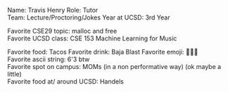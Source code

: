 Name: Travis Henry
Role: Tutor  
Team: Lecture/Proctoring/Jokes 
Year at UCSD: 3rd Year

Favorite CSE29 topic: malloc and free  
Favorite UCSD class: CSE 153 Machine Learning for Music


Favorite food:  Tacos
Favorite drink:  Baja Blast
Favorite emoji:  🙏🙏🙏 <br>
Favorite ascii string:  6'3 btw<br>
Favorite spot on campus:   MOMs (in a non performative way) (ok maybe a little) <br>
Favorite food at/ around UCSD:  Handels
